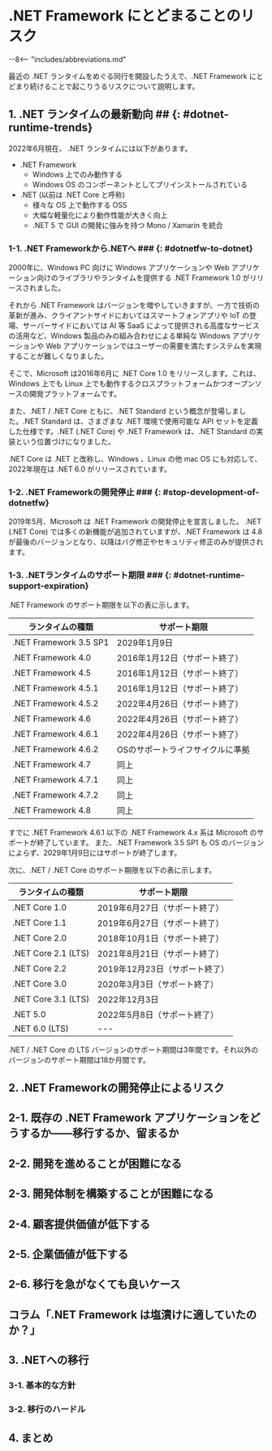 # .NET Framework にとどまることのリスク

--8<-- "includes/abbreviations.md"

最近の .NET ランタイムをめぐる同行を開設したうえで、.NET Framework にとどまり続けることで起こりうるリスクについて説明します。

## 1. .NET ランタイムの最新動向 ## {: #dotnet-runtime-trends}

2022年6月現在、 .NET ランタイムには以下があります。

- .NET Framework
    - Windows 上でのみ動作する
    - Windows OS のコンポーネントとしてプリインストールされている
- .NET (以前は .NET Core と呼称)
    - 様々な OS 上で動作する OSS
    - 大幅な軽量化により動作性能が大きく向上
    - .NET 5 で GUI の開発に強みを持つ Mono / Xamarin を統合

### 1-1. .NET Frameworkから.NETへ ### {: #dotnetfw-to-dotnet}

2000年に、Windows PC 向けに Windows アプリケーションや Web アプリケーション向けのライブラリやランタイムを提供する .NET Framework 1.0 がリリースされました。

それから .NET Framework はバージョンを増やしていきますが、一方で技術の革新が進み、クライアントサイドにおいてはスマートフォンアプリや IoT の登場、サーバーサイドにおいては AI 等 SaaS によって提供される高度なサービスの活用など、Windows 製品のみの組み合わせによる単純な Windows アプリケーションや Web アプリケーションではユーザーの需要を満たすシステムを実現することが難しくなりました。

そこで、Microsoft は2016年6月に .NET Core 1.0 をリリースします。これは、Windows 上でも Linux 上でも動作するクロスプラットフォームかつオープンソースの開発プラットフォームです。

また、.NET / .NET Core ともに、.NET Standard という概念が登場しました。.NET Standard は、さまざまな .NET 環境で使用可能な API セットを定義した仕様です。.NET (.NET Core) や .NET Framework は、.NET Standard の実装という位置づけになりました。

.NET Core は .NET と改称し、Windows 、Linux の他 mac OS にも対応して、2022年現在は .NET 6.0 がリリースされています。

### 1-2. .NET Frameworkの開発停止 ### {: #stop-development-of-dotnetfw}

2019年5月、Microsoft は .NET Framework の開発停止を宣言しました。
.NET (.NET Core) では多くの新機能が追加されていますが、.NET Framework は 4.8 が最後のバージョンとなり、以降はバグ修正やセキュリティ修正のみが提供されます。

### 1-3. .NETランタイムのサポート期限 ### {: #dotnet-runtime-support-expiration}

.NET Framework のサポート期限を以下の表に示します。

| ランタイムの種類        | サポート期限                 |
| ---------------------- | ---------------------------- |
| .NET Framework 3.5 SP1 | 2029年1月9日                 |
| .NET Framework 4.0     | 2016年1月12日（サポート終了） |
| .NET Framework 4.5     | 2016年1月12日（サポート終了） |
| .NET Framework 4.5.1   | 2016年1月12日（サポート終了） |
| .NET Framework 4.5.2   | 2022年4月26日（サポート終了） |
| .NET Framework 4.6     | 2022年4月26日（サポート終了） |
| .NET Framework 4.6.1   | 2022年4月26日（サポート終了） |
| .NET Framework 4.6.2   | OSのサポートライフサイクルに準拠 |
| .NET Framework 4.7     | 同上 |
| .NET Framework 4.7.1   | 同上 |
| .NET Framework 4.7.2   | 同上 |
| .NET Framework 4.8     | 同上 |

すでに .NET Framework 4.6.1 以下の .NET Framework 4.x 系は Microsoft のサポートが終了しています。
また、.NET Framework 3.5 SP1 も OS のバージョンによらず、2029年1月9日にはサポートが終了します。

次に、.NET / .NET Core のサポート期限を以下の表に示します。

| ランタイムの種類        | サポート期限                  |
| ---------------------- | ----------------------------- |
| .NET Core 1.0          | 2019年6月27日（サポート終了）  |
| .NET Core 1.1          | 2019年6月27日（サポート終了）  |
| .NET Core 2.0          | 2018年10月1日（サポート終了）  |
| .NET Core 2.1 (LTS)    | 2021年8月21日（サポート終了）  |
| .NET Core 2.2          | 2019年12月23日（サポート終了） |
| .NET Core 3.0          | 2020年3月3日（サポート終了）   |
| .NET Core 3.1 (LTS)    | 2022年12月3日                 |
| .NET 5.0               | 2022年5月8日（サポート終了）   |
| .NET 6.0 (LTS)         | ---                           |

.NET / .NET Core の LTS バージョンのサポート期間は3年間です。それ以外のバージョンのサポート期間は18か月間です。

## 2. .NET Frameworkの開発停止によるリスク

## 2-1. 既存の .NET Framework アプリケーションをどうするか――移行するか、留まるか

## 2-2. 開発を進めることが困難になる

## 2-3. 開発体制を構築することが困難になる

## 2-4. 顧客提供価値が低下する

## 2-5. 企業価値が低下する

## 2-6. 移行を急がなくても良いケース

## コラム「.NET Framework は塩漬けに適していたのか？」

## 3. .NETへの移行

### 3-1. 基本的な方針

### 3-2. 移行のハードル

## 4. まとめ
